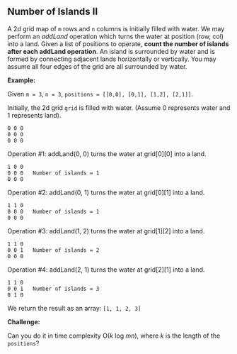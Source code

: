 ## Number of Islands II

A 2d grid map of `m` rows and `n` columns is initially filled with water. We may perform an *addLand* operation which turns the water at position (row, col) into a land. Given a list of positions to operate, **count the number of islands after each addLand operation**. An island is surrounded by water and is formed by connecting adjacent lands horizontally or vertically. You may assume all four edges of the grid are all surrounded by water.

**Example:**

Given `m = 3`, `n = 3`, `positions = [[0,0], [0,1], [1,2], [2,1]]`.

Initially, the 2d grid `grid` is filled with water. (Assume 0 represents water and 1 represents land).
```
0 0 0
0 0 0
0 0 0
```

Operation #1: addLand(0, 0) turns the water at grid[0][0] into a land.
```
1 0 0
0 0 0   Number of islands = 1
0 0 0
```

Operation #2: addLand(0, 1) turns the water at grid[0][1] into a land.
```
1 1 0
0 0 0   Number of islands = 1
0 0 0
```

Operation #3: addLand(1, 2) turns the water at grid[1][2] into a land.
```
1 1 0
0 0 1   Number of islands = 2
0 0 0
```

Operation #4: addLand(2, 1) turns the water at grid[2][1] into a land.
```
1 1 0
0 0 1   Number of islands = 3
0 1 0
```

We return the result as an array: `[1, 1, 2, 3]`

**Challenge:**

Can you do it in time complexity O(*k* log *mn*), where *k* is the length of the `positions`?